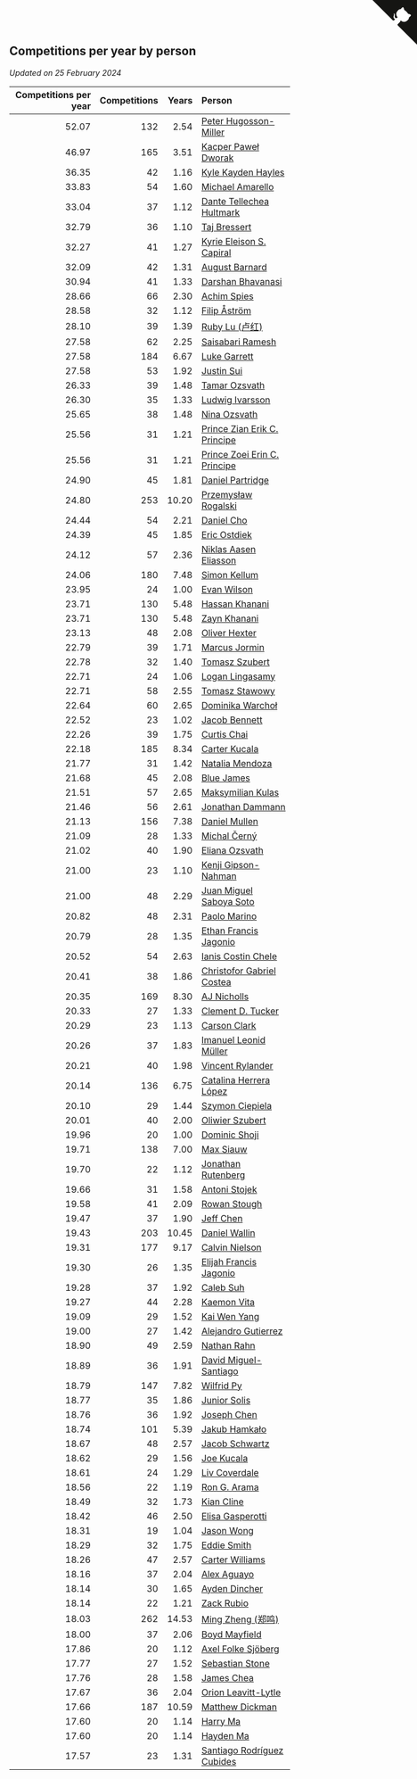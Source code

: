 ## Competitions per year by person

*Updated on 25 February 2024*

| Competitions per year | Competitions | Years | Person |
| ---: | ---: | ---: | :--- |
| 52.07 | 132 | 2.54 | [Peter Hugosson-Miller](https://www.worldcubeassociation.org/persons/2021HUGO01) |
| 46.97 | 165 | 3.51 | [Kacper Paweł Dworak](https://www.worldcubeassociation.org/persons/2020DWOR01) |
| 36.35 | 42 | 1.16 | [Kyle Kayden Hayles](https://www.worldcubeassociation.org/persons/2022HAYL02) |
| 33.83 | 54 | 1.60 | [Michael Amarello](https://www.worldcubeassociation.org/persons/2022AMAR09) |
| 33.04 | 37 | 1.12 | [Dante Tellechea Hultmark](https://www.worldcubeassociation.org/persons/2023HULT01) |
| 32.79 | 36 | 1.10 | [Taj Bressert](https://www.worldcubeassociation.org/persons/2023BRES01) |
| 32.27 | 41 | 1.27 | [Kyrie Eleison S. Capiral](https://www.worldcubeassociation.org/persons/2022CAPI02) |
| 32.09 | 42 | 1.31 | [August Barnard](https://www.worldcubeassociation.org/persons/2022BARN21) |
| 30.94 | 41 | 1.33 | [Darshan Bhavanasi](https://www.worldcubeassociation.org/persons/2022BHAV01) |
| 28.66 | 66 | 2.30 | [Achim Spies](https://www.worldcubeassociation.org/persons/2021SPIE01) |
| 28.58 | 32 | 1.12 | [Filip Åström](https://www.worldcubeassociation.org/persons/2023ASTR01) |
| 28.10 | 39 | 1.39 | [Ruby Lu (卢红)](https://www.worldcubeassociation.org/persons/2022LURU01) |
| 27.58 | 62 | 2.25 | [Saisabari Ramesh](https://www.worldcubeassociation.org/persons/2021RAME01) |
| 27.58 | 184 | 6.67 | [Luke Garrett](https://www.worldcubeassociation.org/persons/2017GARR05) |
| 27.58 | 53 | 1.92 | [Justin Sui](https://www.worldcubeassociation.org/persons/2022SUIJ01) |
| 26.33 | 39 | 1.48 | [Tamar Ozsvath](https://www.worldcubeassociation.org/persons/2022OZSV04) |
| 26.30 | 35 | 1.33 | [Ludwig Ivarsson](https://www.worldcubeassociation.org/persons/2022IVAR01) |
| 25.65 | 38 | 1.48 | [Nina Ozsvath](https://www.worldcubeassociation.org/persons/2022OZSV03) |
| 25.56 | 31 | 1.21 | [Prince Zian Erik C. Principe](https://www.worldcubeassociation.org/persons/2022PRIN08) |
| 25.56 | 31 | 1.21 | [Prince Zoei Erin C. Principe](https://www.worldcubeassociation.org/persons/2022PRIN09) |
| 24.90 | 45 | 1.81 | [Daniel Partridge](https://www.worldcubeassociation.org/persons/2022PART02) |
| 24.80 | 253 | 10.20 | [Przemysław Rogalski](https://www.worldcubeassociation.org/persons/2013ROGA02) |
| 24.44 | 54 | 2.21 | [Daniel Cho](https://www.worldcubeassociation.org/persons/2021CHOD01) |
| 24.39 | 45 | 1.85 | [Eric Ostdiek](https://www.worldcubeassociation.org/persons/2022OSTD01) |
| 24.12 | 57 | 2.36 | [Niklas Aasen Eliasson](https://www.worldcubeassociation.org/persons/2021ELIA01) |
| 24.06 | 180 | 7.48 | [Simon Kellum](https://www.worldcubeassociation.org/persons/2016KELL12) |
| 23.95 | 24 | 1.00 | [Evan Wilson](https://www.worldcubeassociation.org/persons/2023WILS11) |
| 23.71 | 130 | 5.48 | [Hassan Khanani](https://www.worldcubeassociation.org/persons/2018KHAN26) |
| 23.71 | 130 | 5.48 | [Zayn Khanani](https://www.worldcubeassociation.org/persons/2018KHAN28) |
| 23.13 | 48 | 2.08 | [Oliver Hexter](https://www.worldcubeassociation.org/persons/2022HEXT01) |
| 22.79 | 39 | 1.71 | [Marcus Jormin](https://www.worldcubeassociation.org/persons/2022JORM01) |
| 22.78 | 32 | 1.40 | [Tomasz Szubert](https://www.worldcubeassociation.org/persons/2022SZUB02) |
| 22.71 | 24 | 1.06 | [Logan Lingasamy](https://www.worldcubeassociation.org/persons/2023LING02) |
| 22.71 | 58 | 2.55 | [Tomasz Stawowy](https://www.worldcubeassociation.org/persons/2021STAW01) |
| 22.64 | 60 | 2.65 | [Dominika Warchoł](https://www.worldcubeassociation.org/persons/2021WARC01) |
| 22.52 | 23 | 1.02 | [Jacob Bennett](https://www.worldcubeassociation.org/persons/2023BENN04) |
| 22.26 | 39 | 1.75 | [Curtis Chai](https://www.worldcubeassociation.org/persons/2022CHAI02) |
| 22.18 | 185 | 8.34 | [Carter Kucala](https://www.worldcubeassociation.org/persons/2015KUCA01) |
| 21.77 | 31 | 1.42 | [Natalia Mendoza](https://www.worldcubeassociation.org/persons/2022MEND24) |
| 21.68 | 45 | 2.08 | [Blue James](https://www.worldcubeassociation.org/persons/2022JAME01) |
| 21.51 | 57 | 2.65 | [Maksymilian Kulas](https://www.worldcubeassociation.org/persons/2021KULA02) |
| 21.46 | 56 | 2.61 | [Jonathan Dammann](https://www.worldcubeassociation.org/persons/2021DAMM01) |
| 21.13 | 156 | 7.38 | [Daniel Mullen](https://www.worldcubeassociation.org/persons/2016MULL04) |
| 21.09 | 28 | 1.33 | [Michal Černý](https://www.worldcubeassociation.org/persons/2022CERN03) |
| 21.02 | 40 | 1.90 | [Eliana Ozsvath](https://www.worldcubeassociation.org/persons/2022OZSV01) |
| 21.00 | 23 | 1.10 | [Kenji Gipson-Nahman](https://www.worldcubeassociation.org/persons/2023GIPS01) |
| 21.00 | 48 | 2.29 | [Juan Miguel Saboya Soto](https://www.worldcubeassociation.org/persons/2021SOTO01) |
| 20.82 | 48 | 2.31 | [Paolo Marino](https://www.worldcubeassociation.org/persons/2021MARI04) |
| 20.79 | 28 | 1.35 | [Ethan Francis Jagonio](https://www.worldcubeassociation.org/persons/2022JAGO03) |
| 20.52 | 54 | 2.63 | [Ianis Costin Chele](https://www.worldcubeassociation.org/persons/2021CHEL01) |
| 20.41 | 38 | 1.86 | [Christofor Gabriel Costea](https://www.worldcubeassociation.org/persons/2022COST03) |
| 20.35 | 169 | 8.30 | [AJ Nicholls](https://www.worldcubeassociation.org/persons/2015NICH04) |
| 20.33 | 27 | 1.33 | [Clement D. Tucker](https://www.worldcubeassociation.org/persons/2022TUCK09) |
| 20.29 | 23 | 1.13 | [Carson Clark](https://www.worldcubeassociation.org/persons/2023CLAR02) |
| 20.26 | 37 | 1.83 | [Imanuel Leonid Müller](https://www.worldcubeassociation.org/persons/2022MULL02) |
| 20.21 | 40 | 1.98 | [Vincent Rylander](https://www.worldcubeassociation.org/persons/2022RYLA01) |
| 20.14 | 136 | 6.75 | [Catalina Herrera López](https://www.worldcubeassociation.org/persons/2017LOPE31) |
| 20.10 | 29 | 1.44 | [Szymon Ciepiela](https://www.worldcubeassociation.org/persons/2022CIEP01) |
| 20.01 | 40 | 2.00 | [Oliwier Szubert](https://www.worldcubeassociation.org/persons/2022SZUB01) |
| 19.96 | 20 | 1.00 | [Dominic Shoji](https://www.worldcubeassociation.org/persons/2023SHOJ01) |
| 19.71 | 138 | 7.00 | [Max Siauw](https://www.worldcubeassociation.org/persons/2017SIAU02) |
| 19.70 | 22 | 1.12 | [Jonathan Rutenberg](https://www.worldcubeassociation.org/persons/2023RUTE01) |
| 19.66 | 31 | 1.58 | [Antoni Stojek](https://www.worldcubeassociation.org/persons/2022STOJ03) |
| 19.58 | 41 | 2.09 | [Rowan Stough](https://www.worldcubeassociation.org/persons/2022STOU01) |
| 19.47 | 37 | 1.90 | [Jeff Chen](https://www.worldcubeassociation.org/persons/2022CHEN19) |
| 19.43 | 203 | 10.45 | [Daniel Wallin](https://www.worldcubeassociation.org/persons/2013WALL03) |
| 19.31 | 177 | 9.17 | [Calvin Nielson](https://www.worldcubeassociation.org/persons/2014NIEL03) |
| 19.30 | 26 | 1.35 | [Elijah Francis Jagonio](https://www.worldcubeassociation.org/persons/2022JAGO02) |
| 19.28 | 37 | 1.92 | [Caleb Suh](https://www.worldcubeassociation.org/persons/2022SUHC01) |
| 19.27 | 44 | 2.28 | [Kaemon Vita](https://www.worldcubeassociation.org/persons/2021VITA01) |
| 19.09 | 29 | 1.52 | [Kai Wen Yang](https://www.worldcubeassociation.org/persons/2022YANG19) |
| 19.00 | 27 | 1.42 | [Alejandro Gutierrez](https://www.worldcubeassociation.org/persons/2022GUTI09) |
| 18.90 | 49 | 2.59 | [Nathan Rahn](https://www.worldcubeassociation.org/persons/2021RAHN01) |
| 18.89 | 36 | 1.91 | [David Miguel-Santiago](https://www.worldcubeassociation.org/persons/2022MIGU02) |
| 18.79 | 147 | 7.82 | [Wilfrid Py](https://www.worldcubeassociation.org/persons/2016PYWI01) |
| 18.77 | 35 | 1.86 | [Junior Solis](https://www.worldcubeassociation.org/persons/2022SOLI03) |
| 18.76 | 36 | 1.92 | [Joseph Chen](https://www.worldcubeassociation.org/persons/2022CHEN16) |
| 18.74 | 101 | 5.39 | [Jakub Hamkało](https://www.worldcubeassociation.org/persons/2018HAMK01) |
| 18.67 | 48 | 2.57 | [Jacob Schwartz](https://www.worldcubeassociation.org/persons/2021SCHW01) |
| 18.62 | 29 | 1.56 | [Joe Kucala](https://www.worldcubeassociation.org/persons/2022KUCA01) |
| 18.61 | 24 | 1.29 | [Liv Coverdale](https://www.worldcubeassociation.org/persons/2022COVE02) |
| 18.56 | 22 | 1.19 | [Ron G. Arama](https://www.worldcubeassociation.org/persons/2022ARAM01) |
| 18.49 | 32 | 1.73 | [Kian Cline](https://www.worldcubeassociation.org/persons/2022CLIN01) |
| 18.42 | 46 | 2.50 | [Elisa Gasperotti](https://www.worldcubeassociation.org/persons/2021GASP01) |
| 18.31 | 19 | 1.04 | [Jason Wong](https://www.worldcubeassociation.org/persons/2023WONG17) |
| 18.29 | 32 | 1.75 | [Eddie Smith](https://www.worldcubeassociation.org/persons/2022SMIT20) |
| 18.26 | 47 | 2.57 | [Carter Williams](https://www.worldcubeassociation.org/persons/2021WILL06) |
| 18.16 | 37 | 2.04 | [Alex Aguayo](https://www.worldcubeassociation.org/persons/2022AGUA01) |
| 18.14 | 30 | 1.65 | [Ayden Dincher](https://www.worldcubeassociation.org/persons/2022DINC01) |
| 18.14 | 22 | 1.21 | [Zack Rubio](https://www.worldcubeassociation.org/persons/2022RUBI10) |
| 18.03 | 262 | 14.53 | [Ming Zheng (郑鸣)](https://www.worldcubeassociation.org/persons/2009ZHEN11) |
| 18.00 | 37 | 2.06 | [Boyd Mayfield](https://www.worldcubeassociation.org/persons/2022MAYF01) |
| 17.86 | 20 | 1.12 | [Axel Folke Sjöberg](https://www.worldcubeassociation.org/persons/2023SJOB01) |
| 17.77 | 27 | 1.52 | [Sebastian Stone](https://www.worldcubeassociation.org/persons/2022STON09) |
| 17.76 | 28 | 1.58 | [James Chea](https://www.worldcubeassociation.org/persons/2022CHEA05) |
| 17.67 | 36 | 2.04 | [Orion Leavitt-Lytle](https://www.worldcubeassociation.org/persons/2022LEAV01) |
| 17.66 | 187 | 10.59 | [Matthew Dickman](https://www.worldcubeassociation.org/persons/2013DICK01) |
| 17.60 | 20 | 1.14 | [Harry Ma](https://www.worldcubeassociation.org/persons/2023MAHA01) |
| 17.60 | 20 | 1.14 | [Hayden Ma](https://www.worldcubeassociation.org/persons/2023MAHA02) |
| 17.57 | 23 | 1.31 | [Santiago Rodríguez Cubides](https://www.worldcubeassociation.org/persons/2022CUBI01) |


<a href="https://github.com/jonatanklosko/wca_statistics" class="github-corner" aria-label="View source on Github"><svg width="80" height="80" viewBox="0 0 250 250" style="fill:#151513; color:#fff; position: absolute; top: 0; border: 0; right: 0;" aria-hidden="true"><path d="M0,0 L115,115 L130,115 L142,142 L250,250 L250,0 Z"></path><path d="M128.3,109.0 C113.8,99.7 119.0,89.6 119.0,89.6 C122.0,82.7 120.5,78.6 120.5,78.6 C119.2,72.0 123.4,76.3 123.4,76.3 C127.3,80.9 125.5,87.3 125.5,87.3 C122.9,97.6 130.6,101.9 134.4,103.2" fill="currentColor" style="transform-origin: 130px 106px;" class="octo-arm"></path><path d="M115.0,115.0 C114.9,115.1 118.7,116.5 119.8,115.4 L133.7,101.6 C136.9,99.2 139.9,98.4 142.2,98.6 C133.8,88.0 127.5,74.4 143.8,58.0 C148.5,53.4 154.0,51.2 159.7,51.0 C160.3,49.4 163.2,43.6 171.4,40.1 C171.4,40.1 176.1,42.5 178.8,56.2 C183.1,58.6 187.2,61.8 190.9,65.4 C194.5,69.0 197.7,73.2 200.1,77.6 C213.8,80.2 216.3,84.9 216.3,84.9 C212.7,93.1 206.9,96.0 205.4,96.6 C205.1,102.4 203.0,107.8 198.3,112.5 C181.9,128.9 168.3,122.5 157.7,114.1 C157.9,116.9 156.7,120.9 152.7,124.9 L141.0,136.5 C139.8,137.7 141.6,141.9 141.8,141.8 Z" fill="currentColor" class="octo-body"></path></svg></a><style>.github-corner:hover .octo-arm{animation:octocat-wave 560ms ease-in-out}@keyframes octocat-wave{0%,100%{transform:rotate(0)}20%,60%{transform:rotate(-25deg)}40%,80%{transform:rotate(10deg)}}@media (max-width:500px){.github-corner:hover .octo-arm{animation:none}.github-corner .octo-arm{animation:octocat-wave 560ms ease-in-out}}</style>
